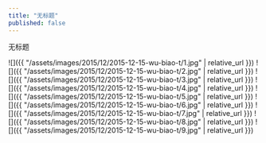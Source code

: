 ```yaml
---
title: "无标题"
published: false
---
```

无标题



![]({{ "/assets/images/2015/12/2015-12-15-wu-biao-t/1.jpg" | relative_url }})
![]({{ "/assets/images/2015/12/2015-12-15-wu-biao-t/2.jpg" | relative_url }})
![]({{ "/assets/images/2015/12/2015-12-15-wu-biao-t/3.jpg" | relative_url }})
![]({{ "/assets/images/2015/12/2015-12-15-wu-biao-t/4.jpg" | relative_url }})
![]({{ "/assets/images/2015/12/2015-12-15-wu-biao-t/5.jpg" | relative_url }})
![]({{ "/assets/images/2015/12/2015-12-15-wu-biao-t/6.jpg" | relative_url }})
![]({{ "/assets/images/2015/12/2015-12-15-wu-biao-t/7.jpg" | relative_url }})
![]({{ "/assets/images/2015/12/2015-12-15-wu-biao-t/8.jpg" | relative_url }})
![]({{ "/assets/images/2015/12/2015-12-15-wu-biao-t/9.jpg" | relative_url }})
